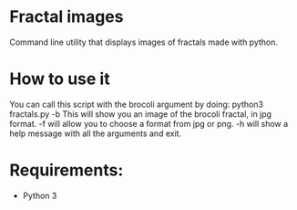 Fractal images
=======

Command line utility that displays images of fractals made with python.

How to use it
======
You can call this script with the brocoli argument by doing:
python3 fractals.py -b
This will show you an image of the brocoli fractal, in jpg format.
-f will allow you to choose a format from jpg or png.
-h will show a help message with all the arguments and exit.

Requirements:
=======
* Python 3
